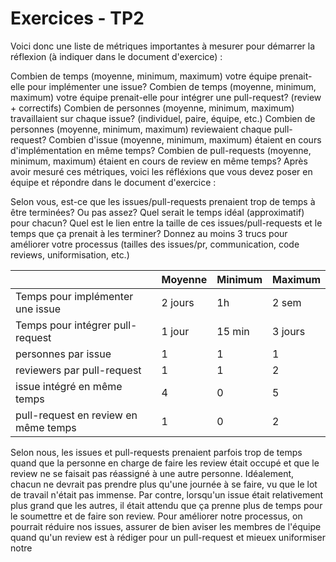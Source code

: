 # Exercices - TP2
Voici donc une liste de métriques importantes à mesurer pour démarrer la réflexion (à indiquer dans le document d'exercice) :

Combien de temps (moyenne, minimum, maximum) votre équipe prenait-elle pour implémenter une issue?
Combien de temps (moyenne, minimum, maximum) votre équipe prenait-elle pour intégrer une pull-request? (review + correctifs)
Combien de personnes (moyenne, minimum, maximum) travaillaient sur chaque issue? (individuel, paire, équipe, etc.)
Combien de personnes (moyenne, minimum, maximum) reviewaient chaque pull-request?
Combien d'issue (moyenne, minimum, maximum) étaient en cours d'implémentation en même temps?
Combien de pull-requests (moyenne, minimum, maximum) étaient en cours de review en même temps?
Après avoir mesuré ces métriques, voici les réfléxions que vous devez poser en équipe et répondre dans le document d'exercice :

Selon vous, est-ce que les issues/pull-requests prenaient trop de temps à être terminées? Ou pas assez? Quel serait le temps idéal (approximatif) pour chacun?
Quel est le lien entre la taille de ces issues/pull-requests et le temps que ça prenait à les terminer?
Donnez au moins 3 trucs pour améliorer votre processus (tailles des issues/pr, communication, code reviews, uniformisation, etc.)


|                                      | Moyenne | Minimum | Maximum |
|--------------------------------------|---------|---------|---------|
| Temps pour implémenter une issue     | 2 jours | 1h      | 2 sem   |
| Temps pour intégrer pull-request     | 1 jour  | 15 min  | 3 jours |
| personnes par issue                  | 1       | 1       | 1       |
| reviewers par pull-request           | 1       | 1       | 2       |
| issue intégré en même temps          | 4       | 0       | 5       |
| pull-request en review en même temps | 1       | 0       | 2       |

Selon nous, les issues et pull-requests prenaient parfois trop de temps quand que la personne en charge de faire les review 
était occupé et que le review ne se faisait pas réassigné à une autre personne.
Idéalement, chacun ne devrait pas prendre plus qu'une journée à se faire, vu que le lot de travail n'était pas immense. Par contre, 
lorsqu'un issue était relativement plus grand que les autres, il était attendu que ça prenne plus de temps pour le soumettre et de faire
son review. 
Pour améliorer notre processus, on pourrait réduire nos issues, assurer de bien aviser les membres de l'équipe quand qu'un review est à rédiger 
pour un pull-request et mieuex uniformiser notre 